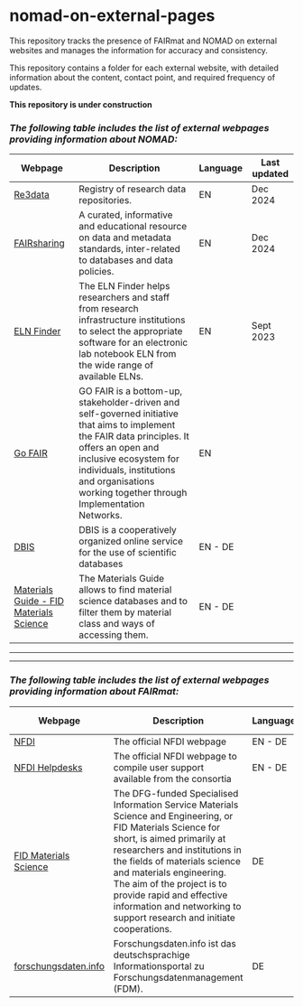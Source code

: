 # nomad-on-external-pages
This repository tracks the presence of FAIRmat and NOMAD on external websites and manages the information for accuracy and consistency.

This repository contains a folder for each external website, with detailed information about the content, contact point, and required frequency of updates. 

**This repository is under construction**
### *The following table includes the list of external webpages providing information about **NOMAD**:*

| Webpage | Description | Language | Last updated |
|------------|------------|--------------|--------------|
| [Re3data](https://www.re3data.org/repository/r3d100011583)     |   Registry of research data repositories.     | EN        | Dec 2024
| [FAIRsharing](https://fairsharing.org/FAIRsharing.aq20qn)    | A curated, informative and educational resource on data and metadata standards, inter-related to databases and data policies.       | EN       | Dec 2024
| [ELN Finder](https://eln-finder.ulb.tu-darmstadt.de/items/1b3259e9-f197-4b39-9110-b309bfcd82d0)    | The ELN Finder helps researchers and staff from research infrastructure institutions to select the appropriate software for an electronic lab notebook ELN from the wide range of available ELNs.       | EN       | Sept 2023 
| [Go FAIR](https://www.go-fair.org/implementation-networks/overview/nomad/)    | GO FAIR is a bottom-up, stakeholder-driven and self-governed initiative that aims to implement the FAIR data principles. It offers an open and inclusive ecosystem for individuals, institutions and organisations working together through Implementation Networks.     | EN       | 
| [DBIS](https://dbis.ur.de/ALL/resources/103249)    | DBIS is a cooperatively organized online service for the use of scientific databases | EN - DE      | 
| [Materials Guide - FID Materials Science](https://www.materials-science.info/materials-guide?tx_fidmsguide_search%5Baction%5D=show&tx_fidmsguide_search%5Bcontroller%5D=Database&tx_fidmsguide_search%5Bdatabase%5D=43&cHash=de17ab4a3958702cebc619a79a9ad10f)    | The Materials Guide allows to find material science databases and to filter them by material class and ways of accessing them.| EN - DE      | 


--------------------
--------------------
### *The following table includes the list of external webpages providing information about **FAIRmat**:*

| Webpage | Description | Language | Last updated |
|------------|------------|--------------|--------------|
| [NFDI](https://www.nfdi.de/consortia-fairmat/?lang=en)    | The official NFDI webpage      | EN - DE       | 
| [NFDI Helpdesks](https://www.nfdi.de/consortia-fairmat/?lang=en) | The official NFDI webpage to compile user support available from the consortia  | EN - DE       | Oct 2024 
| [FID Materials Science](https://www.materials-science.info/related-work)     | The DFG-funded Specialised Information Service Materials Science and Engineering, or FID Materials Science for short, is aimed primarily at researchers and institutions in the fields of materials science and materials engineering. The aim of the project is to provide rapid and effective information and networking to support research and initiate cooperations.      | DE      | Jul 2023
| [forschungsdaten.info](https://forschungsdaten.info/wissenschaftsbereiche/physik/nfdi-konsortien/fairmat/)    | Forschungsdaten.info ist das deutschsprachige Informationsportal zu Forschungsdatenmanagement (FDM). | DE       | Jul 2023
